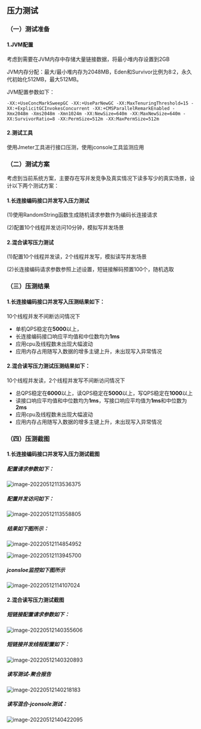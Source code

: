 ## 压力测试

### （一）测试准备

#### 1.JVM配置

考虑到需要在JVM内存中存储大量链接数据，将最小堆内存设置到2GB

JVM内存分配：最大/最小堆内存为2048MB，Eden和Survivor比例为8:2，永久代初始化512MB，最大512MB。

JVM配置参数如下：

```
-XX:+UseConcMarkSweepGC -XX:+UseParNewGC -XX:MaxTenuringThreshold=15 -XX:+ExplicitGCInvokesConcurrent -XX:+CMSParallelRemarkEnabled -Xmx2048m -Xms2048m -Xmn1024m -XX:NewSize=640m -XX:MaxNewSize=640m -XX:SurvivorRatio=8 -XX:PermSize=512m -XX:MaxPermSize=512m
```

#### 2.测试工具

使用Jmeter工具进行接口压测，使用jconsole工具监测应用



### （二）测试方案

考虑到当前系统方案，主要存在写并发竞争及真实情况下读多写少的真实场景，设计以下两个测试方案：

#### 1.长连接编码接口并发写入压力测试

(1)使用RandomString函数生成随机请求参数作为编码长连接请求

(2)配置10个线程并发访问10分钟，模拟写并发场景



#### 2.混合读写压力测试

(1)配置10个线程并发读，2个线程并发写，模拟读写并发场景

(2)长连接编码请求参数参照上述设置，短链接解码预置100个，随机选取



### （三）压测结果

#### 1.长连接编码接口并发写入压测结果如下：

10个线程并发不间断访问情况下

- 单机QPS稳定在**5000**以上，
- 长连接编码接口响应平均值和中位数均为**1ms**
- 应用cpu及线程数未出现大幅波动
- 应用内存占用随写入数据的增多主键上升，未出现写入异常情况

#### 2.混合读写压力测试压测结果如下：

10个线程并发读，2个线程并发写不间断访问情况下

- 总QPS稳定在**6000**以上，读QPS稳定在**5000**以上，写QPS稳定在**1000**以上
- 读接口响应平均值和中位数均为**1ms**，写接口响应平均值为**1ms**和中位数为**2ms**
- 应用cpu及线程数未出现大幅波动
- 应用内存占用随写入数据的增多主键上升，未出现写入异常情况

### （四）压测截图

#### 1.长连接编码接口并发写入压力测试截图

##### 配置请求参数如下：

![image-20220512113536375](.\Jmeter请求参数配置.jpg)

##### 配置并发访问如下：

![image-20220512113558805](.\并发参数配置.jpg)

##### 结果如下图所示：

![image-20220512114854952](.\聚合报告.jpg)

![image-20220512113945700](.\汇总报告.jpg)

##### jconsloe监控如下图所示

![image-20220512114107024](.\jconsole监控.jpg)

#### 2.混合读写压力测试截图

##### 短链接配置请求参数如下：

![image-20220512140355606](C:\Users\fxx\Desktop\压力测试\短链接线程配置.jpg)

##### 短链接并发线程配置如下：

![image-20220512140320893](.\短链接请求参数配置.jpg)

##### 读写测试-聚合报告

![image-20220512140218183](.\读写-聚合报告.jpg)

##### 读写混合-jconsole测试：

![image-20220512140422095](.\读写-jconsole监控)